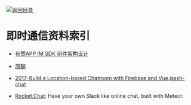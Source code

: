 [![返回目录](https://parg.co/UGo)](https://parg.co/b4z) 


 


 


 



# 即时通信资料索引



- [有赞APP IM SDK 组件架构设计](http://tech.youzan.com/you-zan-im-sdk-ke-hu-duan-she-ji/) 

- [简聊](https://github.com/jianliaoim/talk-os)



- [2017-Build a Location-based Chatroom with Firebase and Vue.js](https://parg.co/bLH)[ssh-chat](https://github.com/shazow/ssh-chat)
 
- [Rocket.Chat](https://github.com/RocketChat/Rocket.Chat): Have your own Slack like online chat, built with Meteor.

